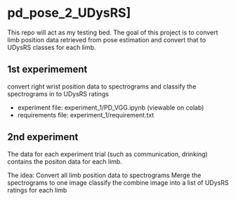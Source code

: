 # pd_pose_2_UDysRS]


This repo will act as my testing bed. The goal of this project is to convert limb position data retrieved from pose estimation and convert that to UDysRS classes for each limb. 

1st experimement
----------------------

convert right wrist position data to spectrograms and classify the spectrograms in to UDysRS ratings

- experiment file: experiment_1/PD_VGG.ipynb (viewable on colab)
- requirements file: experiment_1/requirement.txt

2nd experiment
----------------------

The data for each experiment trial (such as communication, drinking) contains the positon data for each limb. 

The idea:
Convert all limb position data to spectrograms
Merge the spectrograms to one image
classify the combine image into a list of UDysRS ratings for each limb 
